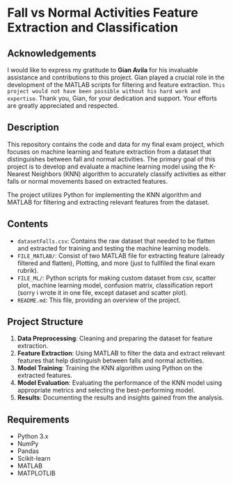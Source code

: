 # Fall vs Normal Activities Feature Extraction and Classification

## Acknowledgements

I would like to express my gratitude to **Gian Avila** for his invaluable assistance and contributions to this project. Gian played a crucial role in the development of the MATLAB scripts for filtering and feature extraction. `This project would not have been possible without his hard work and expertise`. Thank you, Gian, for your dedication and support. Your efforts are greatly appreciated and respected.
 
## Description

This repository contains the code and data for my final exam project, which focuses on machine learning and feature extraction from a dataset that distinguishes between fall and normal activities. The primary goal of this project is to develop and evaluate a machine learning model using the K-Nearest Neighbors (KNN) algorithm to accurately classify activities as either falls or normal movements based on extracted features.

The project utilizes Python for implementing the KNN algorithm and MATLAB for filtering and extracting relevant features from the dataset.

## Contents

- `datasetFalls.csv`: Contains the raw dataset that needed to be flatten and extracted for training and testing the machine learning models.
- `FILE_MATLAB/`: Consist of two MATLAB file for extracting feature (already filtered and flatten), Plotting, and more (just to fullfiled the final exam rubrik).
- `FILE_ML/`: Python scripts for making custom dataset from csv, scatter plot, machine learning model, confusion matrix, classification report (sorry i wrote it in one file, except dataset and scatter plot).
- `README.md`: This file, providing an overview of the project.

## Project Structure

1. **Data Preprocessing**: Cleaning and preparing the dataset for feature extraction.
2. **Feature Extraction**: Using MATLAB to filter the data and extract relevant features that help distinguish between falls and normal activities.
3. **Model Training**: Training the KNN algorithm using Python on the extracted features.
4. **Model Evaluation**: Evaluating the performance of the KNN model using appropriate metrics and selecting the best-performing model.
5. **Results**: Documenting the results and insights gained from the analysis.

## Requirements

- Python 3.x
- NumPy
- Pandas
- Scikit-learn
- MATLAB
- MATPLOTLIB
  

